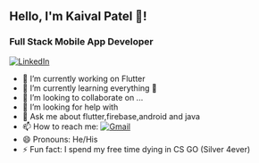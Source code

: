 

## Hello, I'm Kaival Patel 👋!
### Full Stack Mobile App Developer
[![LinkedIn](https://img.shields.io/badge/Visit-me%20on-LinkedIn-white?style=for-the-badge)](https://jupyter.org/try)
<!--[![LinkedIn](https://img.shields.io/badge/LinkedIn-Go-blue.svg)](https://www.linkedin.com/in/kaiival/)-->

- 🔭 I’m currently working on Flutter 
- 🌱 I’m currently learning everything 🤣
- 👯 I’m looking to collaborate on ...
- 🤔 I’m looking for help with 
- 💬 Ask me about flutter,firebase,android and java
- 📫 How to reach me: [![Gmail](https://img.shields.io/badge/Email-white?style=for-the-badge&logo=Gmail)](mailto:kaivalpatel53@gmail.com)
- 😄 Pronouns: He/His
- ⚡ Fun fact: I spend my free time dying in CS GO (Silver 4ever)
